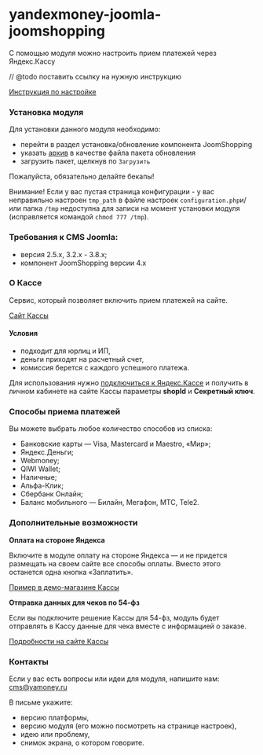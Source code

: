 # yandexmoney-joomla-joomshopping

С помощью модуля можно настроить прием платежей через Яндекс.Кассу

// @todo поставить ссылку на нужную инструкцию

[Инструкция по настройке]()

### Установка модуля
Для установки данного модуля необходимо:
* перейти в раздел установка/обновление компонента JoomShopping
* указать [архив](https://github.com/yandex-money/yandex-money-cms-joomla/blob/master/YandexKassa.zip?raw=true) в качестве файла пакета обновления
* загрузить пакет, щелкнув по `Загрузить`

Пожалуйста, обязательно делайте бекапы!

Внимание! Если у вас пустая страница конфигурации - у вас неправильно настроен `tmp_path` в файле настроек `configuration.php`и/или папка `/tmp` недоступна для записи на момент установки модуля (исправляется командой `chmod 777 /tmp`).

### Требования к CMS Joomla:
* версия 2.5.x, 3.2.х - 3.8.х;
* компонент JoomShopping версии 4.х

### О Кассе
Сервис, который позволяет включить прием платежей на сайте.

[Сайт Кассы](http://kassa.yandex.ru/)

#### Условия
* подходит для юрлиц и ИП,
* деньги приходят на расчетный счет, 
* комиссия берется с каждого успешного платежа.

Для использования нужно [подключиться к Яндекс.Кассе](https://money.yandex.ru/joinups) и получить в личном кабинете на сайте Кассы параметры **shopId** и **Секретный ключ**.

### Способы приема платежей
Вы можете выбрать любое количество способов из списка:

* Банковские карты — Visa, Mastercard и Maestro, «Мир»;
* Яндекс.Деньги;
* Webmoney;
* QIWI Wallet;
* Наличные;
* Альфа-Клик;
* Сбербанк Онлайн;
* Баланс мобильного — Билайн, Мегафон, МТС, Tele2.

### Дополнительные возможности

**Оплата на стороне Яндекса**

Включите в модуле оплату на стороне Яндекса — и не придется размещать на своем сайте все способы оплаты. Вместо этого останется одна кнопка «Заплатить».
 
[Пример в демо-магазине Кассы](https://kassa.yandex.ru/demo/index.html)

**Отправка данных для чеков по 54-фз**

Если вы подключите решение Кассы для 54-фз, модуль будет отправлять в Кассу данные для чека вместе с информацией о заказе.
 
[Подробности на сайте Кассы](https://kassa.yandex.ru/features) 

### Контакты
Если у вас есть вопросы или идеи для модуля, напишите нам: cms@yamoney.ru

В письме укажите:
* версию платформы,
* версию модуля (его можно посмотреть на странице настроек),
* идею или проблему,
* снимок экрана, о котором говорите.
